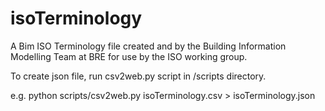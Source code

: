 # isoTerminology
A Bim ISO Terminology file created and by the Building Information Modelling Team at BRE for use by the ISO working group.

To create json file, run csv2web.py script in /scripts directory.

e.g. python scripts/csv2web.py isoTerminology.csv > isoTerminology.json
